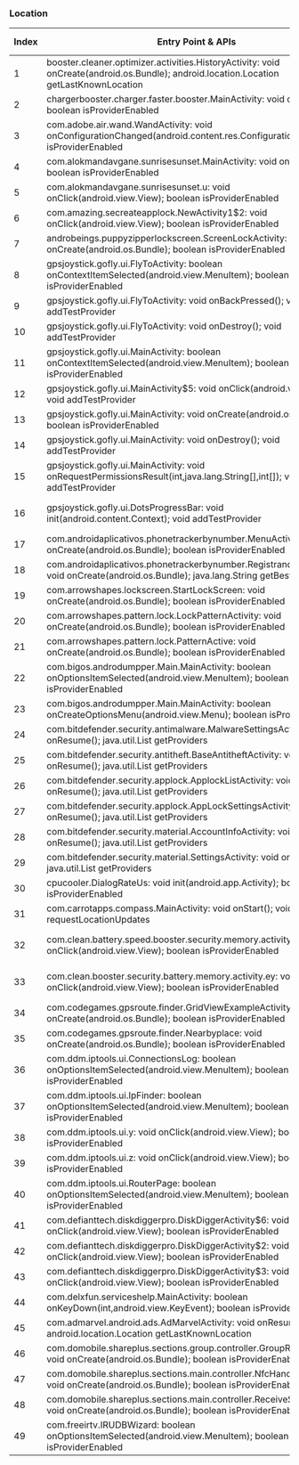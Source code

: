 ### Location
| Index | Entry Point & APIs | Screen shot | Resource id | Label |
| ------------- | ------------- | ------------- |-------------|-------------|
| 1 | booster.cleaner.optimizer.activities.HistoryActivity: void onCreate(android.os.Bundle); android.location.Location getLastKnownLocation | ![](C:\Users\hfu\Documents\COSMOS\output\py\Play_win8\Tools\booster.cleaner.optimizer\booster.cleaner.optimizer.activities.HistoryActivity.png) |  | |
| 2 | chargerbooster.charger.faster.booster.MainActivity: void onPause(); boolean isProviderEnabled | ![](C:\Users\hfu\Documents\COSMOS\output\py\Play_win8\Tools\chargerbooster.charger.faster.booster\chargerbooster.charger.faster.booster.MainActivity.png) |  | |
| 3 | com.adobe.air.wand.WandActivity: void onConfigurationChanged(android.content.res.Configuration); boolean isProviderEnabled | ![](C:\Users\hfu\Documents\COSMOS\output\py\Play_win8\Tools\com.adobe.air\com.adobe.air.wand.WandActivity.png) |  | |
| 4 | com.alokmandavgane.sunrisesunset.MainActivity: void onResume(); boolean isProviderEnabled | ![](C:\Users\hfu\Documents\COSMOS\output\py\Play_win8\Tools\com.alokmandavgane.sunrisesunset\com.alokmandavgane.sunrisesunset.MainActivity.png) |  | |
| 5 | com.alokmandavgane.sunrisesunset.u: void onClick(android.view.View); boolean isProviderEnabled | ![](C:\Users\hfu\Documents\COSMOS\output\py\Play_win8\Tools\com.alokmandavgane.sunrisesunset\com.alokmandavgane.sunrisesunset.MainActivity.png) |  | |
| 6 | com.amazing.secreateapplock.NewActivity1$2: void onClick(android.view.View); boolean isProviderEnabled | ![](C:\Users\hfu\Documents\COSMOS\output\py\Play_win8\Tools\com.amazing.secreateapplock\com.amazing.secreateapplock.NewActivity1.png) |  | |
| 7 | androbeings.puppyzipperlockscreen.ScreenLockActivity: void onCreate(android.os.Bundle); boolean isProviderEnabled | ![](C:\Users\hfu\Documents\COSMOS\output\py\Play_win8\Tools\com.androbeings.puppy.zipper.lock.screen.free\androbeings.puppyzipperlockscreen.ScreenLockActivity.png) |  | |
| 8 | gpsjoystick.gofly.ui.FlyToActivity: boolean onContextItemSelected(android.view.MenuItem); boolean isProviderEnabled | ![](C:\Users\hfu\Documents\COSMOS\output\py\Play_win8\Tools\com.androdiki.flygpsplus\gpsjoystick.gofly.ui.FlyToActivity.png) |  | |
| 9 | gpsjoystick.gofly.ui.FlyToActivity: void onBackPressed(); void addTestProvider | ![](C:\Users\hfu\Documents\COSMOS\output\py\Play_win8\Tools\com.androdiki.flygpsplus\gpsjoystick.gofly.ui.FlyToActivity.png) |  | |
| 10 | gpsjoystick.gofly.ui.FlyToActivity: void onDestroy(); void addTestProvider | ![](C:\Users\hfu\Documents\COSMOS\output\py\Play_win8\Tools\com.androdiki.flygpsplus\gpsjoystick.gofly.ui.FlyToActivity.png) |  | |
| 11 | gpsjoystick.gofly.ui.MainActivity: boolean onContextItemSelected(android.view.MenuItem); boolean isProviderEnabled | ![](C:\Users\hfu\Documents\COSMOS\output\py\Play_win8\Tools\com.androdiki.flygpsplus\gpsjoystick.gofly.ui.MainActivity.png) |  | |
| 12 | gpsjoystick.gofly.ui.MainActivity$5: void onClick(android.view.View); void addTestProvider | ![](C:\Users\hfu\Documents\COSMOS\output\py\Play_win8\Tools\com.androdiki.flygpsplus\gpsjoystick.gofly.ui.MainActivity.png) |  | |
| 13 | gpsjoystick.gofly.ui.MainActivity: void onCreate(android.os.Bundle); boolean isProviderEnabled | ![](C:\Users\hfu\Documents\COSMOS\output\py\Play_win8\Tools\com.androdiki.flygpsplus\gpsjoystick.gofly.ui.MainActivity.png) |  | |
| 14 | gpsjoystick.gofly.ui.MainActivity: void onDestroy(); void addTestProvider | ![](C:\Users\hfu\Documents\COSMOS\output\py\Play_win8\Tools\com.androdiki.flygpsplus\gpsjoystick.gofly.ui.MainActivity.png) |  | |
| 15 | gpsjoystick.gofly.ui.MainActivity: void onRequestPermissionsResult(int,java.lang.String[],int[]); void addTestProvider | ![](C:\Users\hfu\Documents\COSMOS\output\py\Play_win8\Tools\com.androdiki.flygpsplus\gpsjoystick.gofly.ui.MainActivity.png) |  | |
| 16 | gpsjoystick.gofly.ui.DotsProgressBar: void init(android.content.Context); void addTestProvider | ![](C:\Users\hfu\Documents\COSMOS\output\py\Play_win8\Tools\com.androdiki.flygpsplus\gpsjoystick.gofly.ui.SplashActivity.png) | {'2131492998': <sensitive_component.SensitiveComponent.SensitiveView object at 0x0917F270>} | |
| 17 | com.androidaplicativos.phonetrackerbynumber.MenuActivity: void onCreate(android.os.Bundle); boolean isProviderEnabled | ![](C:\Users\hfu\Documents\COSMOS\output\py\Play_win8\Tools\com.androidaplicativos.phonetrackerbynumber\com.androidaplicativos.phonetrackerbynumber.MenuActivity.png) |  | |
| 18 | com.androidaplicativos.phonetrackerbynumber.RegistrandoActivity: void onCreate(android.os.Bundle); java.lang.String getBestProvider | ![](C:\Users\hfu\Documents\COSMOS\output\py\Play_win8\Tools\com.androidaplicativos.phonetrackerbynumber\com.androidaplicativos.phonetrackerbynumber.RegistrandoActivity.png) |  | |
| 19 | com.arrowshapes.lockscreen.StartLockScreen: void onCreate(android.os.Bundle); boolean isProviderEnabled | ![](C:\Users\hfu\Documents\COSMOS\output\py\Play_win8\Tools\com.arrowshapes.skull.pattern.lockscreen.free\com.arrowshapes.lockscreen.StartLockScreen.png) |  | |
| 20 | com.arrowshapes.pattern.lock.LockPatternActivity: void onCreate(android.os.Bundle); boolean isProviderEnabled | ![](C:\Users\hfu\Documents\COSMOS\output\py\Play_win8\Tools\com.arrowshapes.skull.pattern.lockscreen.free\com.arrowshapes.pattern.lock.LockPatternActivity.png) |  | |
| 21 | com.arrowshapes.pattern.lock.PatternActive: void onCreate(android.os.Bundle); boolean isProviderEnabled | ![](C:\Users\hfu\Documents\COSMOS\output\py\Play_win8\Tools\com.arrowshapes.skull.pattern.lockscreen.free\com.arrowshapes.pattern.lock.PatternActive.png) |  | |
| 22 | com.bigos.androdumpper.Main.MainActivity: boolean onOptionsItemSelected(android.view.MenuItem); boolean isProviderEnabled | ![](C:\Users\hfu\Documents\COSMOS\output\py\Play_win8\Tools\com.bigos.androdumpper\com.bigos.androdumpper.Main.MainActivity.png) |  | |
| 23 | com.bigos.androdumpper.Main.MainActivity: boolean onCreateOptionsMenu(android.view.Menu); boolean isProviderEnabled | ![](C:\Users\hfu\Documents\COSMOS\output\py\Play_win8\Tools\com.bigos.androdumpper\com.bigos.androdumpper.Main.MainActivity.png) |  | |
| 24 | com.bitdefender.security.antimalware.MalwareSettingsActivity: void onResume(); java.util.List getProviders | ![](C:\Users\hfu\Documents\COSMOS\output\py\Play_win8\Tools\com.bitdefender.security\com.bitdefender.security.antimalware.MalwareSettingsActivity.png) |  | |
| 25 | com.bitdefender.security.antitheft.BaseAntitheftActivity: void onResume(); java.util.List getProviders | ![](C:\Users\hfu\Documents\COSMOS\output\py\Play_win8\Tools\com.bitdefender.security\com.bitdefender.security.antitheft.BaseAntitheftActivity.png) |  | |
| 26 | com.bitdefender.security.applock.ApplockListActivity: void onResume(); java.util.List getProviders | ![](C:\Users\hfu\Documents\COSMOS\output\py\Play_win8\Tools\com.bitdefender.security\com.bitdefender.security.applock.ApplockListActivity.png) |  | |
| 27 | com.bitdefender.security.applock.AppLockSettingsActivity: void onResume(); java.util.List getProviders | ![](C:\Users\hfu\Documents\COSMOS\output\py\Play_win8\Tools\com.bitdefender.security\com.bitdefender.security.applock.AppLockSettingsActivity.png) |  | |
| 28 | com.bitdefender.security.material.AccountInfoActivity: void onResume(); java.util.List getProviders | ![](C:\Users\hfu\Documents\COSMOS\output\py\Play_win8\Tools\com.bitdefender.security\com.bitdefender.security.material.AccountInfoActivity.png) |  | |
| 29 | com.bitdefender.security.material.SettingsActivity: void onResume(); java.util.List getProviders | ![](C:\Users\hfu\Documents\COSMOS\output\py\Play_win8\Tools\com.bitdefender.security\com.bitdefender.security.material.SettingsActivity.png) |  | |
| 30 | cpucooler.DialogRateUs: void init(android.app.Activity); boolean isProviderEnabled | ![](C:\Users\hfu\Documents\COSMOS\output\py\Play_win8\Tools\com.bravostudio.virus.remover.cleaner.antivirus.free\cpucooler.Main.png) |  | |
| 31 | com.carrotapps.compass.MainActivity: void onStart(); void requestLocationUpdates | ![](C:\Users\hfu\Documents\COSMOS\output\py\Play_win8\Tools\com.carrotapps.compass\com.carrotapps.compass.MainActivity.png) |  | |
| 32 | com.clean.battery.speed.booster.security.memory.activity.fp: void onClick(android.view.View); boolean isProviderEnabled | ![](C:\Users\hfu\Documents\COSMOS\output\py\Play_win8\Tools\com.clean.battery.speed.booster.security.memory\com.clean.battery.speed.booster.security.memory.activity.SettingsActivity.png) | {'2131690008': <sensitive_component.SensitiveComponent.SensitiveView object at 0x0910D930>} | |
| 33 | com.clean.booster.security.battery.memory.activity.ey: void onClick(android.view.View); boolean isProviderEnabled | ![](C:\Users\hfu\Documents\COSMOS\output\py\Play_win8\Tools\com.clean.booster.security.battery.memory\com.clean.booster.security.battery.memory.activity.SettingsActivity.png) | {'2131624131': <sensitive_component.SensitiveComponent.SensitiveView object at 0x0916BCD0>} | |
| 34 | com.codegames.gpsroute.finder.GridViewExampleActivity: void onCreate(android.os.Bundle); boolean isProviderEnabled | ![](C:\Users\hfu\Documents\COSMOS\output\py\Play_win8\Tools\com.codegames.gpsroute.finder\com.codegames.gpsroute.finder.GridViewExampleActivity.png) |  | |
| 35 | com.codegames.gpsroute.finder.Nearbyplace: void onCreate(android.os.Bundle); boolean isProviderEnabled | ![](C:\Users\hfu\Documents\COSMOS\output\py\Play_win8\Tools\com.codegames.gpsroute.finder\com.codegames.gpsroute.finder.Nearbyplace.png) |  | |
| 36 | com.ddm.iptools.ui.ConnectionsLog: boolean onOptionsItemSelected(android.view.MenuItem); boolean isProviderEnabled | ![](C:\Users\hfu\Documents\COSMOS\output\py\Play_win8\Tools\com.ddm.iptools\com.ddm.iptools.ui.ConnectionsLog.png) |  | |
| 37 | com.ddm.iptools.ui.IpFinder: boolean onOptionsItemSelected(android.view.MenuItem); boolean isProviderEnabled | ![](C:\Users\hfu\Documents\COSMOS\output\py\Play_win8\Tools\com.ddm.iptools\com.ddm.iptools.ui.IpFinder.png) |  | |
| 38 | com.ddm.iptools.ui.y: void onClick(android.view.View); boolean isProviderEnabled | ![](C:\Users\hfu\Documents\COSMOS\output\py\Play_win8\Tools\com.ddm.iptools\com.ddm.iptools.ui.MainActivity.png) |  | |
| 39 | com.ddm.iptools.ui.z: void onClick(android.view.View); boolean isProviderEnabled | ![](C:\Users\hfu\Documents\COSMOS\output\py\Play_win8\Tools\com.ddm.iptools\com.ddm.iptools.ui.MainActivity.png) |  | |
| 40 | com.ddm.iptools.ui.RouterPage: boolean onOptionsItemSelected(android.view.MenuItem); boolean isProviderEnabled | ![](C:\Users\hfu\Documents\COSMOS\output\py\Play_win8\Tools\com.ddm.iptools\com.ddm.iptools.ui.RouterPage.png) |  | |
| 41 | com.defianttech.diskdiggerpro.DiskDiggerActivity$6: void onClick(android.view.View); boolean isProviderEnabled | ![](C:\Users\hfu\Documents\COSMOS\output\py\Play_win8\Tools\com.defianttech.diskdigger\com.defianttech.diskdiggerpro.DiskDiggerActivity.png) |  | |
| 42 | com.defianttech.diskdiggerpro.DiskDiggerActivity$2: void onClick(android.view.View); boolean isProviderEnabled | ![](C:\Users\hfu\Documents\COSMOS\output\py\Play_win8\Tools\com.defianttech.diskdigger\com.defianttech.diskdiggerpro.DiskDiggerActivity.png) |  | |
| 43 | com.defianttech.diskdiggerpro.DiskDiggerActivity$3: void onClick(android.view.View); boolean isProviderEnabled | ![](C:\Users\hfu\Documents\COSMOS\output\py\Play_win8\Tools\com.defianttech.diskdigger\com.defianttech.diskdiggerpro.DiskDiggerActivity.png) |  | |
| 44 | com.delxfun.serviceshelp.MainActivity: boolean onKeyDown(int,android.view.KeyEvent); boolean isProviderEnabled | ![](C:\Users\hfu\Documents\COSMOS\output\py\Play_win8\Tools\com.delxfun.serviceshelp\com.delxfun.serviceshelp.MainActivity.png) |  | |
| 45 | com.admarvel.android.ads.AdMarvelActivity: void onResume(); android.location.Location getLastKnownLocation | ![](C:\Users\hfu\Documents\COSMOS\output\py\Play_win8\Tools\com.digitalchemy.calculator.freedecimal\com.admarvel.android.ads.AdMarvelActivity.png) |  | |
| 46 | com.domobile.shareplus.sections.group.controller.GroupReturnActivity: void onCreate(android.os.Bundle); boolean isProviderEnabled | ![](C:\Users\hfu\Documents\COSMOS\output\py\Play_win8\Tools\com.domobile.shareplus\com.domobile.shareplus.sections.group.controller.GroupReturnActivity.png) |  | |
| 47 | com.domobile.shareplus.sections.main.controller.NfcHandlerActivity: void onCreate(android.os.Bundle); boolean isProviderEnabled | ![](C:\Users\hfu\Documents\COSMOS\output\py\Play_win8\Tools\com.domobile.shareplus\com.domobile.shareplus.sections.main.controller.NfcHandlerActivity.png) |  | |
| 48 | com.domobile.shareplus.sections.main.controller.ReceiveShareActivity: void onCreate(android.os.Bundle); boolean isProviderEnabled | ![](C:\Users\hfu\Documents\COSMOS\output\py\Play_win8\Tools\com.domobile.shareplus\com.domobile.shareplus.sections.main.controller.ReceiveShareActivity.png) |  | |
| 49 | com.freeirtv.IRUDBWizard: boolean onOptionsItemSelected(android.view.MenuItem); boolean isProviderEnabled | ![](C:\Users\hfu\Documents\COSMOS\output\py\Play_win8\Tools\com.freeirtv\com.freeirtv.IRUDBWizard.png) |  | |

